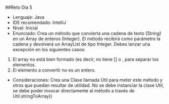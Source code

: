 ##Reto Día 5
- Lenguaje: Java
- IDE recomendado: IntelliJ
- Nivel: Inicial
- Enunciado: Crea un método que convierta una cadena de texto (String) en un Array de enteros (Integer). El método recibirá como parámetro la cadena y devolverá un ArrayList de tipo Integer. Debes lanzar una excepción en los siguientes casos:
1) El array no está bien formado (es decir, no tiene [] o , para separar los elementos.
2) El elemento a convertir no es un entero.
- Consideraciones: Crea una Clase llamada Util para meter este método y otros que puedan resultar de utilidad. No se debe instanciar la clase Util, se debe poder invocar directamente al método a través de Util.stringToArray() 